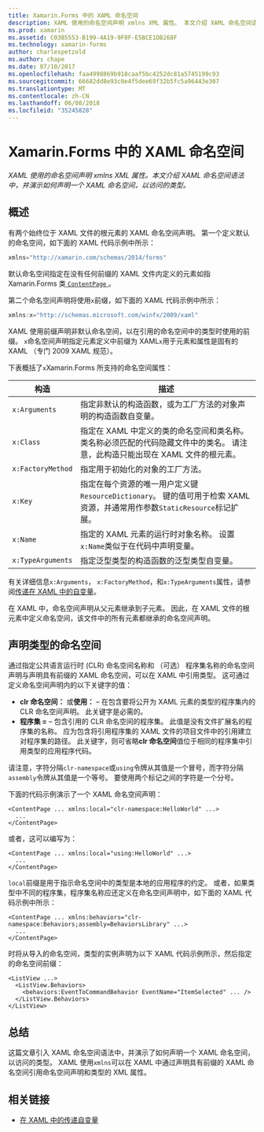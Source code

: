 ```yaml
---
title: Xamarin.Forms 中的 XAML 命名空间
description: XAML 使用的命名空间声明 xmlns XML 属性。 本文介绍 XAML 命名空间语法中，并演示如何声明一个 XAML 命名空间，以访问的类型。
ms.prod: xamarin
ms.assetid: C03B5553-B199-4A19-9F0F-E5BCE1DB268F
ms.technology: xamarin-forms
author: charlespetzold
ms.author: chape
ms.date: 07/10/2017
ms.openlocfilehash: faa4998869b918caaf5bc4252dc81a5745199c93
ms.sourcegitcommit: 66682dd8e93c0e4f5dee69f32b5fc5a96443e307
ms.translationtype: MT
ms.contentlocale: zh-CN
ms.lasthandoff: 06/08/2018
ms.locfileid: "35245828"
---
```

# <a name="xaml-namespaces-in-xamarinforms"></a>Xamarin.Forms 中的 XAML 命名空间

_XAML 使用的命名空间声明 xmlns XML 属性。本文介绍 XAML 命名空间语法中，并演示如何声明一个 XAML 命名空间，以访问的类型。_

## <a name="overview"></a>概述

有两个始终位于 XAML 文件的根元素的 XAML 命名空间声明。 第一个定义默认的命名空间，如下面的 XAML 代码示例中所示：

```csharp
xmlns="http://xamarin.com/schemas/2014/forms"
```

默认命名空间指定在没有任何前缀的 XAML 文件内定义的元素如指 Xamarin.Forms 类[ `ContentPage` ](https://developer.xamarin.com/api/type/Xamarin.Forms.ContentPage/)。

第二个命名空间声明将使用`x`前缀，如下面的 XAML 代码示例中所示：

```csharp
xmlns:x="http://schemas.microsoft.com/winfx/2009/xaml"
```

XAML 使用前缀声明非默认命名空间，以在引用的命名空间中的类型时使用的前缀。 `x`命名空间声明指定元素定义中前缀为 XAML`x`用于元素和属性是固有的 XAML （专门 2009 XAML 规范）。

下表概括了`x`Xamarin.Forms 所支持的命名空间属性：

|构造|描述|
|--- |--- |
|`x:Arguments`|指定非默认的构造函数，或为工厂方法的对象声明的构造函数自变量。|
|`x:Class`|指定在 XAML 中定义的类的命名空间和类名称。 类名称必须匹配的代码隐藏文件中的类名。 请注意，此构造只能出现在 XAML 文件的根元素。|
|`x:FactoryMethod`|指定用于初始化的对象的工厂方法。|
|`x:Key`|指定在每个资源的唯一用户定义键`ResourceDictionary`。 键的值可用于检索 XAML 资源，并通常用作参数`StaticResource`标记扩展。|
|`x:Name`|指定的 XAML 元素的运行时对象名称。 设置`x:Name`类似于在代码中声明变量。|
|`x:TypeArguments`|指定泛型类型的构造函数的泛型类型自变量。|

有关详细信息`x:Arguments`， `x:FactoryMethod`，和`x:TypeArguments`属性，请参阅[传递在 XAML 中的自变量](~/xamarin-forms/xaml/passing-arguments.md)。

在 XAML 中，命名空间声明从父元素继承到子元素。 因此，在 XAML 文件的根元素中定义命名空间，该文件中的所有元素都继承的命名空间声明。

## <a name="declaring-namespaces-for-types"></a>声明类型的命名空间

通过指定公共语言运行时 (CLR) 命名空间名称和 （可选） 程序集名称的命名空间声明与声明具有前缀的 XAML 命名空间，可以在 XAML 中引用类型。 这可通过定义命名空间声明内的以下关键字的值：

- **clr 命名空间：** 或**使用：** – 在包含要将公开为 XAML 元素的类型的程序集内的 CLR 命名空间声明。 此关键字是必需的。
- **程序集 =** – 包含引用的 CLR 命名空间的程序集。 此值是没有文件扩展名的程序集的名称。 应为包含将引用程序集的 XAML 文件的项目文件中的引用建立对程序集的路径。 此关键字，则可省略**clr 命名空间**值位于相同的程序集中引用类型的应用程序代码。

请注意，字符分隔`clr-namespace`或`using`令牌从其值是一个冒号，而字符分隔`assembly`令牌从其值是一个等号。 要使用两个标记之间的字符是一个分号。

下面的代码示例演示了一个 XAML 命名空间声明：

```xaml
<ContentPage ... xmlns:local="clr-namespace:HelloWorld" ...>
  ...
</ContentPage>
```

或者，这可以编写为：

```xaml
<ContentPage ... xmlns:local="using:HelloWorld" ...>
  ...
</ContentPage>
```

`local`前缀是用于指示命名空间中的类型是本地的应用程序的约定。 或者，如果类型中不同的程序集，程序集名称应还定义在命名空间声明中，如下面的 XAML 代码示例中所示：

```xaml
<ContentPage ... xmlns:behaviors="clr-namespace:Behaviors;assembly=BehaviorsLibrary" ...>
  ...
</ContentPage>
```

时将从导入的命名空间，类型的实例声明为以下 XAML 代码示例所示，然后指定的命名空间前缀：

```xaml
<ListView ...>
  <ListView.Behaviors>
    <behaviors:EventToCommandBehavior EventName="ItemSelected" ... />
  </ListView.Behaviors>
</ListView>
```

## <a name="summary"></a>总结

这篇文章引入 XAML 命名空间语法中，并演示了如何声明一个 XAML 命名空间，以访问的类型。 XAML 使用`xmlns`可以在 XAML 中通过声明具有前缀的 XAML 命名空间引用命名空间声明和类型的 XML 属性。


## <a name="related-links"></a>相关链接

- [在 XAML 中的传递自变量](~/xamarin-forms/xaml/passing-arguments.md)

